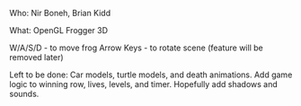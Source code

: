 Who: Nir Boneh, Brian Kidd

What: OpenGL Frogger 3D

W/A/S/D - to move frog
Arrow Keys - to rotate scene (feature will be removed later)

Left to be done:
Car models, turtle models, and death animations. Add game logic to winning row, lives, levels, and timer.
Hopefully add shadows and sounds.